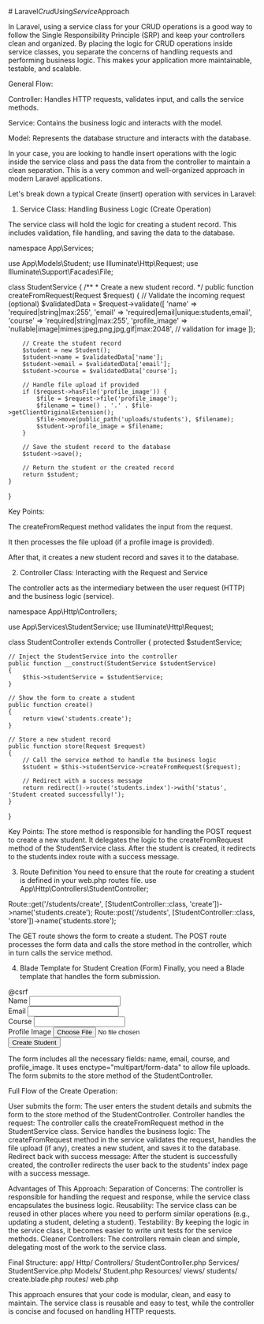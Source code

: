 
#   L a r a v e l _ C r u d _ U s i n g _ S e r v i c e _ A p p r o a c h 

In Laravel, using a service class for your CRUD operations is a good way to follow the Single Responsibility Principle (SRP) and keep your controllers clean and organized. By placing the logic for CRUD operations inside service classes, you separate the concerns of handling requests and performing business logic. This makes your application more maintainable, testable, and scalable.

General Flow:

Controller: Handles HTTP requests, validates input, and calls the service methods.

Service: Contains the business logic and interacts with the model.

Model: Represents the database structure and interacts with the database.

In your case, you are looking to handle insert operations with the logic inside the service class and pass the data from the controller to maintain a clean separation. This is a very common and well-organized approach in modern Laravel applications.

Let's break down a typical Create (insert) operation with services in Laravel:

1. Service Class: Handling Business Logic (Create Operation)

The service class will hold the logic for creating a student record. This includes validation, file handling, and saving the data to the database.

namespace App\Services;

use App\Models\Student;
use Illuminate\Http\Request;
use Illuminate\Support\Facades\File;

class StudentService
{
    /**
     * Create a new student record.
     */
    public function createFromRequest(Request $request)
    {
        // Validate the incoming request (optional)
        $validatedData = $request->validate([
            'name' => 'required|string|max:255',
            'email' => 'required|email|unique:students,email',
            'course' => 'required|string|max:255',
            'profile_image' => 'nullable|image|mimes:jpeg,png,jpg,gif|max:2048', // validation for image
        ]);

        // Create the student record
        $student = new Student();
        $student->name = $validatedData['name'];
        $student->email = $validatedData['email'];
        $student->course = $validatedData['course'];

        // Handle file upload if provided
        if ($request->hasFile('profile_image')) {
            $file = $request->file('profile_image');
            $filename = time() . '.' . $file->getClientOriginalExtension();
            $file->move(public_path('uploads/students'), $filename);
            $student->profile_image = $filename;
        }

        // Save the student record to the database
        $student->save();

        // Return the student or the created record
        return $student;
    }
}

Key Points:

The createFromRequest method validates the input from the request.

It then processes the file upload (if a profile image is provided).

After that, it creates a new student record and saves it to the database.

2. Controller Class: Interacting with the Request and Service

The controller acts as the intermediary between the user request (HTTP) and the business logic (service).

namespace App\Http\Controllers;

use App\Services\StudentService;
use Illuminate\Http\Request;

class StudentController extends Controller
{
    protected $studentService;

    // Inject the StudentService into the controller
    public function __construct(StudentService $studentService)
    {
        $this->studentService = $studentService;
    }

    // Show the form to create a student
    public function create()
    {
        return view('students.create');
    }

    // Store a new student record
    public function store(Request $request)
    {
        // Call the service method to handle the business logic
        $student = $this->studentService->createFromRequest($request);

        // Redirect with a success message
        return redirect()->route('students.index')->with('status', 'Student created successfully!');
    }
}

Key Points:
The store method is responsible for handling the POST request to create a new student.
It delegates the logic to the createFromRequest method of the StudentService class.
After the student is created, it redirects to the students.index route with a success message.

3. Route Definition
You need to ensure that the route for creating a student is defined in your web.php routes file.
 
use App\Http\Controllers\StudentController;

Route::get('/students/create', [StudentController::class, 'create'])->name('students.create');
Route::post('/students', [StudentController::class, 'store'])->name('students.store');

The GET route shows the form to create a student.
The POST route processes the form data and calls the store method in the controller, which in turn calls the service method.

4. Blade Template for Student Creation (Form)
Finally, you need a Blade template that handles the form submission.

<!-- resources/views/students/create.blade.php -->

<form method="POST" action="{{ route('students.store') }}" enctype="multipart/form-data">
    @csrf
    <div>
        <label for="name">Name</label>
        <input type="text" name="name" required>
    </div>
    <div>
        <label for="email">Email</label>
        <input type="email" name="email" required>
    </div>
    <div>
        <label for="course">Course</label>
        <input type="text" name="course" required>
    </div>
    <div>
        <label for="profile_image">Profile Image</label>
        <input type="file" name="profile_image">
    </div>
    <button type="submit">Create Student</button>
</form>

The form includes all the necessary fields: name, email, course, and profile_image.
It uses enctype="multipart/form-data" to allow file uploads.
The form submits to the store method of the StudentController.

Full Flow of the Create Operation:

User submits the form: The user enters the student details and submits the form to the store method of the StudentController.
Controller handles the request: The controller calls the createFromRequest method in the StudentService class.
Service handles the business logic: The createFromRequest method in the service validates the request, handles the file upload (if any), creates a new student, and saves it to the database.
Redirect back with success message: After the student is successfully created, the controller redirects the user back to the students' index page with a success message.

Advantages of This Approach:
Separation of Concerns: The controller is responsible for handling the request and response, while the service class encapsulates the business logic.
Reusability: The service class can be reused in other places where you need to perform similar operations (e.g., updating a student, deleting a student).
Testability: By keeping the logic in the service class, it becomes easier to write unit tests for the service methods.
Cleaner Controllers: The controllers remain clean and simple, delegating most of the work to the service class.

Final Structure:
app/
    Http/
        Controllers/
            StudentController.php
    Services/
        StudentService.php
    Models/
        Student.php
    Resources/
        views/
            students/
                create.blade.php
    routes/
        web.php
        
This approach ensures that your code is modular, clean, and easy to maintain. The service class is reusable and easy to test, while the controller is concise and focused on handling HTTP requests.
 
